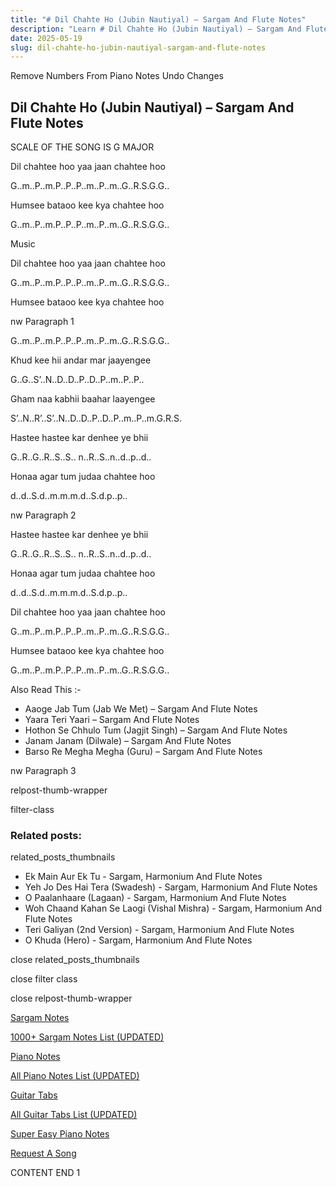 ```yaml
---
title: "# Dil Chahte Ho (Jubin Nautiyal) – Sargam And Flute Notes"
description: "Learn # Dil Chahte Ho (Jubin Nautiyal) – Sargam And Flute Notes notes, sargam, harmonium notations and flute notes. Easy step-by-step tutorial for beginners."
date: 2025-05-19
slug: dil-chahte-ho-jubin-nautiyal-sargam-and-flute-notes
---
```


Remove Numbers From Piano Notes
Undo Changes



## Dil Chahte Ho (Jubin Nautiyal) – Sargam And Flute Notes

SCALE OF THE SONG IS G MAJOR

Dil chahtee hoo yaa jaan chahtee hoo



G..m..P..m.P..P..P..m..P..m..G..R.S.G.G..



Humsee bataoo kee kya chahtee hoo



G..m..P..m.P..P..P..m..P..m..G..R.S.G.G..



Music



Dil chahtee hoo yaa jaan chahtee hoo



G..m..P..m.P..P..P..m..P..m..G..R.S.G.G..



Humsee bataoo kee kya chahtee hoo



nw Paragraph 1

G..m..P..m.P..P..P..m..P..m..G..R.S.G.G..



Khud kee hii andar mar jaayengee



G..G..S’..N..D..D..P..D..P..m..P..P..



Gham naa kabhii baahar laayengee



S’..N..R’..S’..N..D..D..P..D..P..m..P..m.G.R.S.



Hastee hastee kar denhee ye bhii



G..R..G..R..S..S.. n..R..S..n..d..p..d..



Honaa agar tum judaa chahtee hoo



d..d..S.d..m.m.m.d..S.d.p..p..

nw Paragraph 2



Hastee hastee kar denhee ye bhii



G..R..G..R..S..S.. n..R..S..n..d..p..d..



Honaa agar tum judaa chahtee hoo



d..d..S.d..m.m.m.d..S.d.p..p..



Dil chahtee hoo yaa jaan chahtee hoo



G..m..P..m.P..P..P..m..P..m..G..R.S.G.G..



Humsee bataoo kee kya chahtee hoo



G..m..P..m.P..P..P..m..P..m..G..R.S.G.G..

Also Read This :-



* Aaoge Jab Tum (Jab We Met) – Sargam And Flute Notes
* Yaara Teri Yaari – Sargam And Flute Notes
* Hothon Se Chhulo Tum (Jagjit Singh) – Sargam And Flute Notes
* Janam Janam (Dilwale) – Sargam And Flute Notes
* Barso Re Megha Megha (Guru) – Sargam And Flute Notes



nw Paragraph 3

relpost-thumb-wrapper

filter-class

### Related posts:

related_posts_thumbnails

* Ek Main Aur Ek Tu - Sargam, Harmonium And Flute Notes
* Yeh Jo Des Hai Tera (Swadesh) - Sargam, Harmonium And Flute Notes
* O Paalanhaare (Lagaan) - Sargam, Harmonium And Flute Notes
* Woh Chaand Kahan Se Laogi (Vishal Mishra) - Sargam, Harmonium And Flute Notes
* Teri Galiyan (2nd Version) - Sargam, Harmonium And Flute Notes
* O Khuda (Hero) - Sargam, Harmonium And Flute Notes

close related_posts_thumbnails

close filter class

close relpost-thumb-wrapper

[Sargam Notes](/sargam-notes.html)

[1000+ Sargam Notes List (UPDATED)](/all-songs-list-sargam-notes.html)

[Piano Notes](/piano-notes.html)

[All Piano Notes List (UPDATED)](/all-songs-list-piano-notes.html)

[Guitar Tabs](/guitar-tabs.html)

[All Guitar Tabs List (UPDATED)](/all-songs-list-guitar-tabs.html)

[Super Easy Piano Notes](https://studywall.in/)

[Request A Song](/request-a-song.html)

CONTENT END 1


